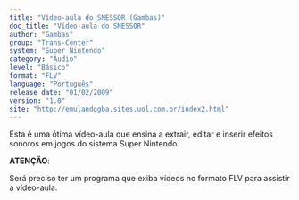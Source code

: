 ```yaml
---
title: "Vídeo-aula do SNESSOR (Gambas)"
doc_title: "Vídeo-aula do SNESSOR"
author: "Gambas"
group: "Trans-Center"
system: "Super Nintendo"
category: "Áudio"
level: "Básico"
format: "FLV"
language: "Português"
release_date: "01/02/2009"
version: "1.0"
site: "http://emulandogba.sites.uol.com.br/index2.html"
---
```

Esta é uma ótima vídeo-aula que ensina a extrair, editar e inserir efeitos sonoros em jogos do sistema Super Nintendo.

**ATENÇÃO**:

Será preciso ter um programa que exiba vídeos no formato FLV para assistir a vídeo-aula.